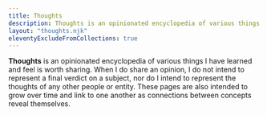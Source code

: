 ```yaml
---
title: Thoughts
description: Thoughts is an opinionated encyclopedia of various things I have learned and feel is worth sharing. When I do share an opinion, I do not intend to represent a final verdict on a subject, nor do I intend to represent the thoughts of any other people or entity. These pages are also intended to grow over time and link to one another as connections between concepts reveal themselves.
layout: "thoughts.njk"
eleventyExcludeFromCollections: true
---
```


**Thoughts** is an opinionated encyclopedia of various things I have learned and feel is worth sharing. When I do share
an opinion, I do not intend to represent a final verdict on a subject, nor do I intend to represent the thoughts of any
other people or entity. These pages are also intended to grow over time and link to one another as connections between
concepts reveal themselves.